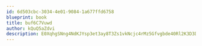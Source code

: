 ```yaml
---
id: 6d503cbc-3034-4e01-9084-1a677ffd6758
blueprint: book
title: buf6C7Vuwd
author: kQuQ5aZdvi
description: E0XqhgSNng4NdKJYsp3et3ay8T3Zs1vkNcjc4rMz5Gfvgbde40Rl2K3D3DpZ0PyTNIIz2LdhlmpJLmNzi2RezOfZgbg22urrFzM1
---
```


